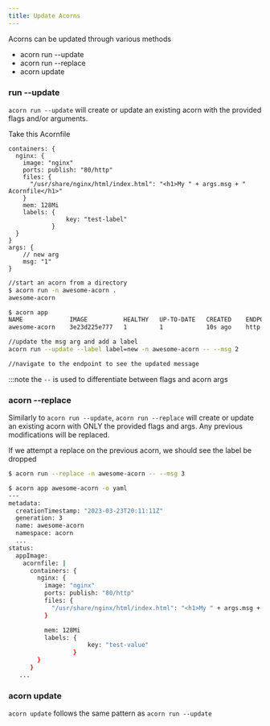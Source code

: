 ```yaml
---
title: Update Acorns
---
```


Acorns can be updated through various methods

- acorn run --update
- acorn run --replace
- acorn update

### run --update
`acorn run --update` will create or update an existing acorn with the provided flags and/or arguments.

Take this Acornfile
```Acornfile
containers: {
  nginx: {
    image: "nginx"
    ports: publish: "80/http"
    files: {
      "/usr/share/nginx/html/index.html": "<h1>My " + args.msg + " Acornfile</h1>"
    }
    mem: 128Mi
    labels: {
                key: "test-label"
            }
  }
}
args: {
    // new arg
    msg: "1"
}
```

```bash
//start an acorn from a directory
$ acorn run -n awesome-acorn .
awesome-acorn

$ acorn app                   
NAME             IMAGE          HEALTHY   UP-TO-DATE   CREATED    ENDPOINTS                                                            MESSAGE
awesome-acorn    3e23d225e777   1         1            10s ago    http://nginx-awesome-acorn-9ca4278a.local.on-acorn.io => nginx:80    OK

//update the msg arg and add a label
acorn run --update --label label=new -n awesome-acorn -- --msg 2

//navigate to the endpoint to see the updated message
```
:::note the `--` is used to differentiate between flags and acorn args

### acorn --replace
Similarly to `acorn run --update`, `acorn run --replace` will create or update an existing acorn with ONLY the provided flags and args. Any previous modifications will be replaced.

If we attempt a replace on the previous acorn, we should see the label be dropped
```bash
$ acorn run --replace -n awesome-acorn -- --msg 3

$ acorn app awesome-acorn -o yaml                  
---
metadata:
  creationTimestamp: "2023-03-23T20:11:11Z"
  generation: 3
  name: awesome-acorn
  namespace: acorn
  ...
status:
  appImage:
    acornfile: |
      containers: {
        nginx: {
          image: "nginx"
          ports: publish: "80/http"
          files: {
            "/usr/share/nginx/html/index.html": "<h1>My " + args.msg + " Acornfile</h1>"
          }

          mem: 128Mi
          labels: {
                      key: "test-value"
                  }
        }
      }
   ...
```

### acorn update
`acorn update` follows the same pattern as `acorn run --update`
